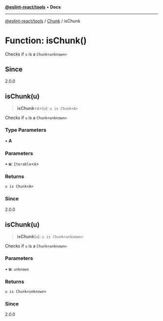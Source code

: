 [**@eslint-react/tools**](../../../README.md) • **Docs**

***

[@eslint-react/tools](../../../README.md) / [Chunk](../README.md) / isChunk

# Function: isChunk()

Checks if `u` is a `Chunk<unknown>`

## Since

2.0.0

## isChunk(u)

> **isChunk**\<`A`\>(`u`): `u is Chunk<A>`

Checks if `u` is a `Chunk<unknown>`

### Type Parameters

• **A**

### Parameters

• **u**: `Iterable`\<`A`\>

### Returns

`u is Chunk<A>`

### Since

2.0.0

## isChunk(u)

> **isChunk**(`u`): `u is Chunk<unknown>`

Checks if `u` is a `Chunk<unknown>`

### Parameters

• **u**: `unknown`

### Returns

`u is Chunk<unknown>`

### Since

2.0.0

